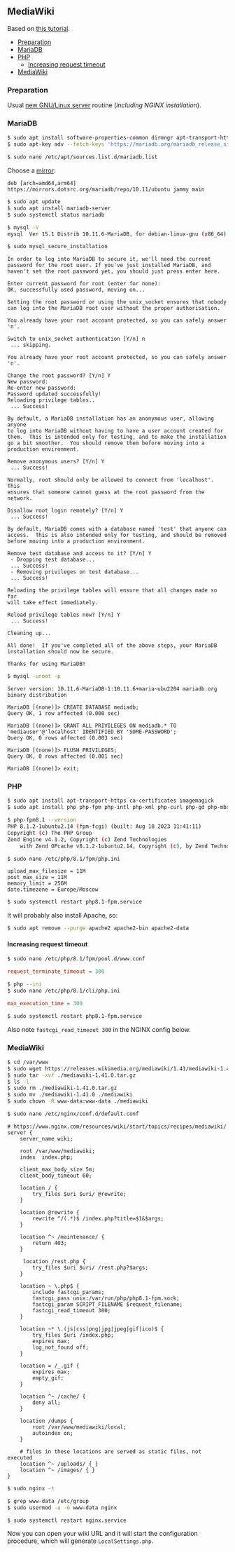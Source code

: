 ## MediaWiki

Based on [this tutorial](https://www.howtoforge.com/how-to-install-mediawiki-with-nginx-and-lets-encrypt-ssl-on-ubuntu-20-04/).

<!-- MarkdownTOC -->

- [Preparation](#preparation)
- [MariaDB](#mariadb)
- [PHP](#php)
    - [Increasing request timeout](#increasing-request-timeout)
- [MediaWiki](#mediawiki)

<!-- /MarkdownTOC -->

### Preparation

Usual [new GNU/Linux server](https://github.com/retifrav/scraps/blob/master/_linux/new-linux-server.md) routine (*including NGINX installation*).

### MariaDB

``` sh
$ sudo apt install software-properties-common dirmngr apt-transport-https
$ sudo apt-key adv --fetch-keys 'https://mariadb.org/mariadb_release_signing_key.asc'

$ sudo nano /etc/apt/sources.list.d/mariadb.list
```

Choose a [mirror](https://mariadb.org/download/?t=repo-config):

```
deb [arch=amd64,arm64] https://mirrors.dotsrc.org/mariadb/repo/10.11/ubuntu jammy main
```

``` sh
$ sudo apt update
$ sudo apt install mariadb-server
$ sudo systemctl status mariadb

$ mysql -V
mysql  Ver 15.1 Distrib 10.11.6-MariaDB, for debian-linux-gnu (x86_64) using  EditLine wrapper
```

``` sh
$ sudo mysql_secure_installation
```
```
In order to log into MariaDB to secure it, we'll need the current
password for the root user. If you've just installed MariaDB, and
haven't set the root password yet, you should just press enter here.

Enter current password for root (enter for none):
OK, successfully used password, moving on...

Setting the root password or using the unix_socket ensures that nobody
can log into the MariaDB root user without the proper authorisation.

You already have your root account protected, so you can safely answer 'n'.

Switch to unix_socket authentication [Y/n] n
 ... skipping.

You already have your root account protected, so you can safely answer 'n'.

Change the root password? [Y/n] Y
New password:
Re-enter new password:
Password updated successfully!
Reloading privilege tables..
 ... Success!

By default, a MariaDB installation has an anonymous user, allowing anyone
to log into MariaDB without having to have a user account created for
them.  This is intended only for testing, and to make the installation
go a bit smoother.  You should remove them before moving into a
production environment.

Remove anonymous users? [Y/n] Y
 ... Success!

Normally, root should only be allowed to connect from 'localhost'.  This
ensures that someone cannot guess at the root password from the network.

Disallow root login remotely? [Y/n] Y
 ... Success!

By default, MariaDB comes with a database named 'test' that anyone can
access.  This is also intended only for testing, and should be removed
before moving into a production environment.

Remove test database and access to it? [Y/n] Y
 - Dropping test database...
 ... Success!
 - Removing privileges on test database...
 ... Success!

Reloading the privilege tables will ensure that all changes made so far
will take effect immediately.

Reload privilege tables now? [Y/n] Y
 ... Success!

Cleaning up...

All done!  If you've completed all of the above steps, your MariaDB
installation should now be secure.

Thanks for using MariaDB!
```

``` sh
$ mysql -uroot -p
```
```
Server version: 10.11.6-MariaDB-1:10.11.6+maria~ubu2204 mariadb.org binary distribution

MariaDB [(none)]> CREATE DATABASE mediadb;
Query OK, 1 row affected (0.000 sec)

MariaDB [(none)]> GRANT ALL PRIVILEGES ON mediadb.* TO 'mediauser'@'localhost' IDENTIFIED BY 'SOME-PASSWORD';
Query OK, 0 rows affected (0.003 sec)

MariaDB [(none)]> FLUSH PRIVILEGES;
Query OK, 0 rows affected (0.001 sec)

MariaDB [(none)]> exit;
```

### PHP

``` sh
$ sudo apt install apt-transport-https ca-certificates imagemagick
$ sudo apt install php php-fpm php-intl php-xml php-curl php-gd php-mbstring php-mysql php-apcu

$ php-fpm8.1 --version
PHP 8.1.2-1ubuntu2.14 (fpm-fcgi) (built: Aug 18 2023 11:41:11)
Copyright (c) The PHP Group
Zend Engine v4.1.2, Copyright (c) Zend Technologies
    with Zend OPcache v8.1.2-1ubuntu2.14, Copyright (c), by Zend Technologies

$ sudo nano /etc/php/8.1/fpm/php.ini
```
```
upload_max_filesize = 11M
post_max_size = 11M
memory_limit = 256M
date.timezone = Europe/Moscow
```
``` sh
$ sudo systemctl restart php8.1-fpm.service
```

It will probably also install Apache, so:

``` sh
$ sudo apt remove --purge apache2 apache2-bin apache2-data
```

#### Increasing request timeout

``` sh
$ sudo nano /etc/php/8.1/fpm/pool.d/www.conf
```
``` ini
request_terminate_timeout = 300
```

``` sh
$ php --ini
$ sudo nano /etc/php/8.1/cli/php.ini
```
``` ini
max_execution_time = 300
```

``` sh
$ sudo systemctl restart php8.1-fpm.service
```

Also note `fastcgi_read_timeout 300` in the NGINX config below.

### MediaWiki

``` sh
$ cd /var/www
$ sudo wget https://releases.wikimedia.org/mediawiki/1.41/mediawiki-1.41.0.tar.gz
$ sudo tar -xvf ./mediawiki-1.41.0.tar.gz
$ ls -l
$ sudo rm ./mediawiki-1.41.0.tar.gz
$ sudo mv ./mediawiki-1.41.0 ./mediawiki
$ sudo chown -R www-data:www-data ./mediawiki
```

``` sh
$ sudo nano /etc/nginx/conf.d/default.conf
```
```
# https://www.nginx.com/resources/wiki/start/topics/recipes/mediawiki/
server {
    server_name wiki;

    root /var/www/mediawiki;
    index  index.php;

    client_max_body_size 5m;
    client_body_timeout 60;

    location / {
        try_files $uri $uri/ @rewrite;
    }

    location @rewrite {
        rewrite ^/(.*)$ /index.php?title=$1&$args;
    }

    location ^~ /maintenance/ {
        return 403;
    }

     location /rest.php {
        try_files $uri $uri/ /rest.php?$args;
    }

    location ~ \.php$ {
        include fastcgi_params;
        fastcgi_pass unix:/var/run/php/php8.1-fpm.sock;
        fastcgi_param SCRIPT_FILENAME $request_filename;
        fastcgi_read_timeout 300;
    }

    location ~* \.(js|css|png|jpg|jpeg|gif|ico)$ {
        try_files $uri /index.php;
        expires max;
        log_not_found off;
    }

    location = /_.gif {
        expires max;
        empty_gif;
    }

    location ^~ /cache/ {
        deny all;
    }

    location /dumps {
        root /var/www/mediawiki/local;
        autoindex on;
    }

    # files in these locations are served as static files, not executed
    location ^~ /uploads/ { }
    location ^~ /images/ { }
}
```

``` sh
$ sudo nginx -t

$ grep www-data /etc/group
$ sudo usermod -a -G www-data nginx

$ sudo systemctl restart nginx.service
```

Now you can open your wiki URL and it will start the configuration procedure, which will generate `LocalSettings.php`.
